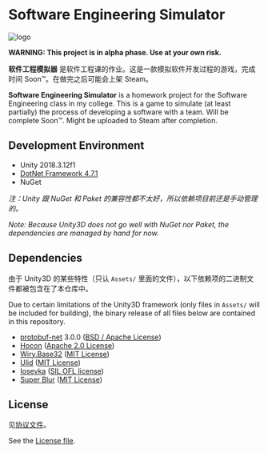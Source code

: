 # Software Engineering Simulator

![logo](res/img/logo.png)

**WARNING: This project is in alpha phase. Use at your own risk.**

**软件工程模拟器** 是软件工程课的作业。这是一款模拟软件开发过程的游戏，完成时间 Soon™。在做完之后可能会上架 Steam。

**Software Engineering Simulator** is a homework project for the Software Engineering class in my college. This is a game to simulate (at least partially) the process of developing a software with a team. Will be complete Soon™. Might be uploaded to Steam after completion.

## Development Environment

- Unity 2018.3.12f1
- [DotNet Framework 4.7.1][dnf471]
- NuGet

*注：Unity 跟 NuGet 和 Paket 的兼容性都不太好，所以依赖项目前还是手动管理的。*

*Note: Because Unity3D does not go well with NuGet nor Paket, the dependencies are managed by hand for now.*

## Dependencies

由于 Unity3D 的某些特性（只认 `Assets/` 里面的文件），以下依赖项的二进制文件都被包含在了本仓库中。

Due to certain limitations of the Unity3D framework (only files in `Assets/` will be included for building), the binary release of all files below are contained in this repository.

- [protobuf-net][ptbnet] 3.0.0 ([BSD / Apache License][ptbnet_lic])
- [Hocon][hocon_] ([Apache 2.0 License][hocon__lic])
- [Wiry.Base32][base32] ([MIT License][base32_lic])
- [Ulid][ulid__] ([MIT License][ulid___lic])
- [Iosevka][iosvka] ([SIL OFL license][iosvka_lic])
- [Super Blur][sublur] ([MIT License][sublur_lic])


[dnf471]: https://www.microsoft.com/en-us/download/details.aspx?id=56119
[nuget_]: https://www.nuget.org/
[paket_]: https://fsprojects.github.io/Paket/
[ptbnet]: https://github.com/mgravell/protobuf-net
[ptbnet_lic]: https://github.com/mgravell/protobuf-net/blob/master/Licence.txt
[hocon_]: https://github.com/akkadotnet/HOCON
[hocon__lic]: https://github.com/akkadotnet/HOCON/blob/dev/LICENSE
[base32]: https://github.com/wiry-net/Wiry.Base32
[base32_lic]: https://github.com/wiry-net/Wiry.Base32/blob/master/LICENSE
[ulid__]: https://github.com/Cysharp/Ulid
[ulid___lic]: https://github.com/Cysharp/Ulid/blob/master/LICENSE
[iosvka]: https://github.com/be5invis/Iosevka
[iosvka_lic]: https://github.com/be5invis/Iosevka/blob/master/LICENSE.md
[sublur]: https://github.com/PavelDoGreat/Super-Blur
[sublur_lic]: https://github.com/PavelDoGreat/Super-Blur/blob/master/LICENSE

## License

见[协议文件][lic]。

See the [License file][lic].

[lic]: https://github.com/01010101lzy/software-engineering-simulator/blob/master/license.md
